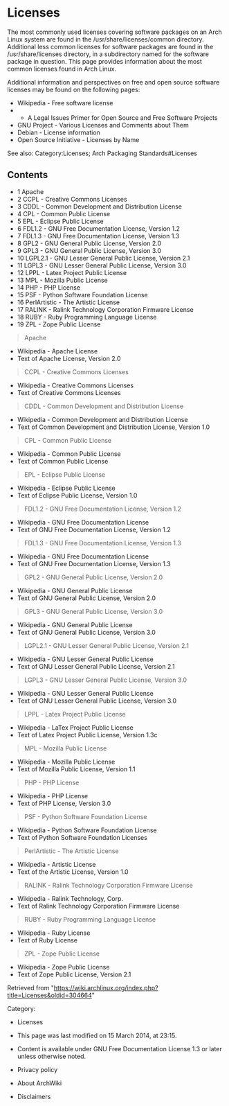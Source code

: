 Licenses
========

The most commonly used licenses covering software packages on an Arch
Linux system are found in the /usr/share/licenses/common directory.
Additional less common licenses for software packages are found in the
/usr/share/licenses directory, in a subdirectory named for the software
package in question. This page provides information about the most
common licenses found in Arch Linux.

Additional information and perspectives on free and open source software
licenses may be found on the following pages:

-   Wikipedia - Free software license
-   - A Legal Issues Primer for Open Source and Free Software Projects
-   GNU Project - Various Licenses and Comments about Them
-   Debian - License information
-   Open Source Initiative - Licenses by Name

See also: Category:Licenses; Arch Packaging Standards#Licenses

Contents
--------

-   1 Apache
-   2 CCPL - Creative Commons Licenses
-   3 CDDL - Common Development and Distribution License
-   4 CPL - Common Public License
-   5 EPL - Eclipse Public License
-   6 FDL1.2 - GNU Free Documentation License, Version 1.2
-   7 FDL1.3 - GNU Free Documentation License, Version 1.3
-   8 GPL2 - GNU General Public License, Version 2.0
-   9 GPL3 - GNU General Public License, Version 3.0
-   10 LGPL2.1 - GNU Lesser General Public License, Version 2.1
-   11 LGPL3 - GNU Lesser General Public License, Version 3.0
-   12 LPPL - Latex Project Public License
-   13 MPL - Mozilla Public License
-   14 PHP - PHP License
-   15 PSF - Python Software Foundation License
-   16 PerlArtistic - The Artistic License
-   17 RALINK - Ralink Technology Corporation Firmware License
-   18 RUBY - Ruby Programming Language License
-   19 ZPL - Zope Public License

> Apache

-   Wikipedia - Apache License
-   Text of Apache License, Version 2.0

> CCPL - Creative Commons Licenses

-   Wikipedia - Creative Commons Licenses
-   Text of Creative Commons Licenses

> CDDL - Common Development and Distribution License

-   Wikipedia - Common Development and Distribution License
-   Text of Common Development and Distribution License, Version 1.0

> CPL - Common Public License

-   Wikipedia - Common Public License
-   Text of Common Public License

> EPL - Eclipse Public License

-   Wikipedia - Eclipse Public License
-   Text of Eclipse Public License, Version 1.0

> FDL1.2 - GNU Free Documentation License, Version 1.2

-   Wikipedia - GNU Free Documentation License
-   Text of GNU Free Documentation License, Version 1.2

> FDL1.3 - GNU Free Documentation License, Version 1.3

-   Wikipedia - GNU Free Documentation License
-   Text of GNU Free Documentation License, Version 1.3

> GPL2 - GNU General Public License, Version 2.0

-   Wikipedia - GNU General Public License
-   Text of GNU General Public License, Version 2.0

> GPL3 - GNU General Public License, Version 3.0

-   Wikipedia - GNU General Public License
-   Text of GNU General Public License, Version 3.0

> LGPL2.1 - GNU Lesser General Public License, Version 2.1

-   Wikipedia - GNU Lesser General Public License
-   Text of GNU Lesser General Public License, Version 2.1

> LGPL3 - GNU Lesser General Public License, Version 3.0

-   Wikipedia - GNU Lesser General Public License
-   Text of GNU Lesser General Public License, Version 3.0

> LPPL - Latex Project Public License

-   Wikipedia - LaTex Project Public License
-   Text of Latex Project Public License, Version 1.3c

> MPL - Mozilla Public License

-   Wikipedia - Mozilla Public License
-   Text of Mozilla Public License, Version 1.1

> PHP - PHP License

-   Wikipedia - PHP License
-   Text of PHP License, Version 3.0

> PSF - Python Software Foundation License

-   Wikipedia - Python Software Foundation License
-   Text of Python Software Foundation Licenses

> PerlArtistic - The Artistic License

-   Wikipedia - Artistic License
-   Text of the Artistic License, Version 1.0

> RALINK - Ralink Technology Corporation Firmware License

-   Wikipedia - Ralink Technology, Corp.
-   Text of Ralink Technology Corporation Firmware License

> RUBY - Ruby Programming Language License

-   Wikipedia - Ruby License
-   Text of Ruby License

> ZPL - Zope Public License

-   Wikipedia - Zope Public License
-   Text of Zope Public License, Version 2.1

Retrieved from
"https://wiki.archlinux.org/index.php?title=Licenses&oldid=304664"

Category:

-   Licenses

-   This page was last modified on 15 March 2014, at 23:15.
-   Content is available under GNU Free Documentation License 1.3 or
    later unless otherwise noted.
-   Privacy policy
-   About ArchWiki
-   Disclaimers
